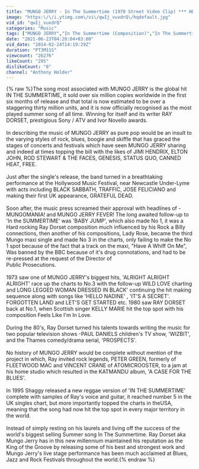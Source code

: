 ```yaml
---
title: "MUNGO JERRY - In The Summertime (1970 Street Video Clip) *** HD ***"
image: "https:\/\/i.ytimg.com\/vi\/qwIj_vuxdrQ\/hqdefault.jpg"
vid_id: "qwIj_vuxdrQ"
categories: "Music"
tags: ["MUNGO JERRY","In The Summertime (Composition)","In The Summertime"]
date: "2021-06-23T04:20:04+03:00"
vid_date: "2014-02-24T14:19:29Z"
duration: "PT3M11S"
viewcount: "26276"
likeCount: "295"
dislikeCount: "8"
channel: "Anthony Holder"
---
```

{% raw %}The song most associated with MUNGO JERRY is the global hit IN THE SUMMERTIME, it sold over six million copies worldwide in the first six months of release and that total is now estimated to be over a staggering thirty million units, and it is now officially recognised as the most played summer song of all time. Winning for itself and its writer RAY DORSET, prestigious Sony / ATV and Ivor Novello awards.<br /><br />In describing the music of MUNGO JERRY as pure pop would be an insult to the varying styles of rock, blues, boogie and skiffle that has graced the stages of concerts and festivals which have seen MUNGO JERRY sharing and indeed at times topping the bill with the likes of JIMI HENDRIX, ELTON JOHN, ROD STEWART &amp; THE FACES, GENESIS, STATUS QUO, CANNED HEAT, FREE.<br /><br />Just after the single's release, the band turned in a breathtaking performance at the Hollywood Music Festival, near Newcastle Under-Lyme with acts including BLACK SABBATH, TRAFFIC, JOSE FELICIANO and making their first UK appearance, GRATEFUL DEAD.<br /><br />Soon after, the music press screamed their approval with headlines of - MUNGOMANIA! and MUNGO JERRY FEVER! The long awaited follow-up to 'In the SUMMERTIME' was 'BABY JUMP', which also made No 1, it was a Hard rocking Ray Dorset composition much influenced by his Rock a Billy connections, then another of his compositions, Lady Rose, became the third Mungo maxi single and made No 3 in the charts, only failing to make the No 1 spot because of the fact that a track on the maxi, &quot;Have A Whiff On Me&quot;, Was banned by the BBC because of it's drug connotations, and had to be re-pressed at the request of the Director of <br />Public Prosecutions.<br /><br />1973 saw one of MUNGO JERRY's biggest hits, 'ALRIGHT ALRIGHT ALRIGHT' race up the charts to No.3 with the follow-up WILD LOVE charting and LONG LEGGED WOMAN DRESSED IN BLACK' continuing the hit making sequence along with songs like 'HELLO NADINE' , 'IT'S A SECRET'. FORGOTTEN LAND and LET'S GET STARTED etc. 1980 saw RAY DORSET back at No.1, when Scottish singer KELLY MARIE hit the top spot with his composition Feels Like I'm In Love.<br /><br />During the 80's, Ray Dorset turned his talents towards writing the music for two popular television shows -PAUL DANIELS children's TV show, 'WIZBIT', and the Thames comedy/drama serial, 'PROSPECTS'.<br /><br />No history of MUNGO JERRY would be complete without mention of the project in which, Ray invited rock legends, PETER GREEN, formerly of FLEETWOOD MAC and VINCENT CRANE of ATOMICROOSTER, to a jam at his home studio which resulted in the KATMANDU album, 'A CASE FOR THE BLUES'. <br /><br />In 1995 Shaggy released a new reggae version of 'IN THE SUMMERTIME' complete with samples of Ray's voice and guitar, it reached number 5 in the UK singles chart, but more importantly topped the charts in theUSA, meaning that the song had now hit the top spot in every major territory in the world.<br /><br />Instead of simply resting on his laurels and living off the success of the world's biggest selling Summer song In The Summertime. Ray Dorset aka Mungo Jerry has in this new millennium maintained his reputation as the King of the Groove by releasing some of his best and strongest work and Mungo Jerry's live stage performance has been much acclaimed at Blues, Jazz and Rock Festivals throughout the world.{% endraw %}
